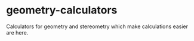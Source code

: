 # geometry-calculators
Calculators for geometry and stereometry which make calculations easier are here.
